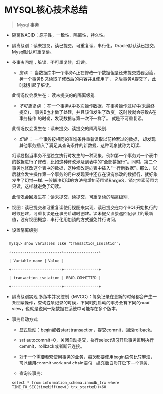 # MYSQL核心技术总结



> Mysql **事务**

- 隔离性ACID：原子性，一致性，隔离性，持久性。

- 隔离级别：读未提交，读已提交，可重复读，串行化。Oracle默认读已提交，Mysql默认可重复读。

- 多事务问题：脏读，不可重复读，幻读。

    - *脏读* ：
    当数据库中一个事务A正在修改一个数据但是还未提交或者回滚，
    另一个事务B 来读取了修改后的内容并且使用了，
        之后事务A提交了，此时就引起了脏读。

    此情况仅会发生在： 读未提交的的隔离级别.

    - *不可重复读* ：
    在一个事务A中多次操作数据，在事务操作过程中(未最终提交)，
    事务B也才做了处理，并且该值发生了改变，这时候就会导致A在事务操作
    的时候，发现数据与第一次不一样了。 就是不可重复读。

    此情况仅会发生在：读未提交、读提交的隔离级别.

    - *幻读* ：
    一个事务按相同的查询条件重新读取以前检索过的数据，
    却发现其他事务插入了满足其查询条件的新数据，这种现象就称为幻读。

    幻读是指当事务不是独立执行时发生的一种现象，例如第一个事务对一个表中的数据进行了修改，比如这种修改涉及到表中的“全部数据行”。同时，第二个事务也修改这个表中的数据，这种修改是向表中插入“一行新数据”。那么，以后就会发生操作第一个事务的用户发现表中还存在没有修改的数据行，就好象发生了幻觉一样.
    一般解决幻读的方法是增加范围锁RangeS，锁定检索范围为只读，这样就避免了幻读。

    此情况会回发生在：读未提交、读提交、可重复读的隔离级别.

- 视图：读已提交和可重复读使用视图来实现，读已提交在每个SQL开始执行的时候创建，可重复读是在事务启动时创建。读未提交直接返回记录上的最新值，没有视图概念，串行化用加锁的方式避免并行访问。

- 设置隔离级别
```

  mysql> show variables like 'transaction_isolation';

  +-----------------------+----------------+

  | Variable_name | Value |

  +-----------------------+----------------+

  | transaction_isolation | READ-COMMITTED |

  +-----------------------+----------------+
```
- 隔离级别实现  多版本并发控制（MVCC）：每条记录在更新的时候都会产生一条回滚操作，查询这条记录的时候，不同时刻启动的事务会有不同的read-view，也就是说同一条数据在系统中可能存在多个版本。

- 事务启动方式
    - 显式启动：begin或者start transaction，提交commit，回滚rollback。

    - set autocommit=0，关闭自动提交，执行select语句开启事务直到执行commit，rollback或者断开连接。

    - 对于一个需要频繁使用事务的业务，每次都要使用begin语句比较麻烦，可以使用commit work and chain语句，提交后自动开启下一个事务。

    - 查询长事务:
    ```
    select * from information_schema.innodb_trx where TIME_TO_SEC(timediff(now(),trx_started))>60
    ```

